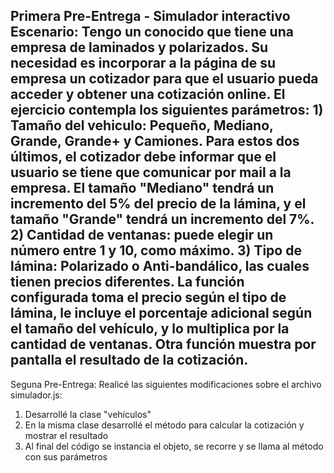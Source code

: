 Primera Pre-Entrega - Simulador interactivo
Escenario:
Tengo un conocido que tiene una empresa de laminados y polarizados. Su necesidad es incorporar a la página de su empresa un cotizador para que el usuario pueda acceder y obtener una cotización online. El ejercicio contempla los siguientes parámetros:
    1) Tamaño del vehiculo: Pequeño, Mediano, Grande, Grande+ y Camiones. Para estos dos últimos, el cotizador debe informar que el usuario se tiene que comunicar por mail a la empresa. El tamaño "Mediano" tendrá un incremento del 5% del precio de la lámina, y el tamaño "Grande" tendrá un incremento del 7%.
    2) Cantidad de ventanas: puede elegir un número entre 1 y 10, como máximo.
    3) Tipo de lámina: Polarizado o Anti-bandálico, las cuales tienen precios diferentes.
La función configurada toma el precio según el tipo de lámina, le incluye el porcentaje adicional según el tamaño del vehículo, y lo multiplica por la cantidad de ventanas. Otra función muestra por pantalla el resultado de la cotización.
--------------------------------------------------------------------------------------------------------------------------------------------------------------------------------------------------------------------------------------------------------------------------------------------------------------------
Seguna Pre-Entrega:
Realicé las siguientes modificaciones sobre el archivo simulador.js:
1) Desarrollé la clase "vehículos"
2) En la misma clase desarrollé el método para calcular la cotización y mostrar el resultado
3) Al final del código se instancia el objeto, se recorre y se llama al método con sus parámetros

